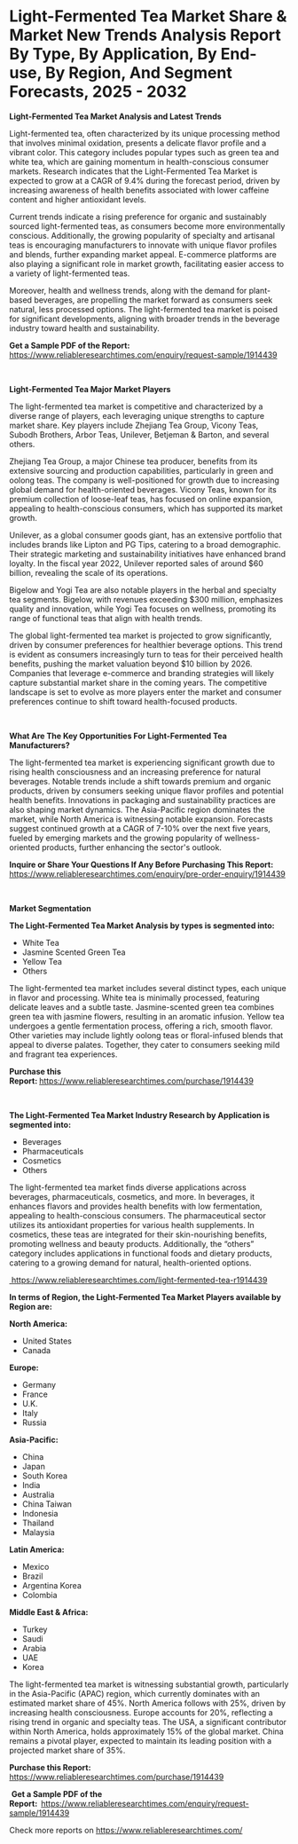 <p><h1>Light-Fermented Tea Market Share & Market New Trends Analysis Report By Type, By Application, By End-use, By Region, And Segment Forecasts, 2025 - 2032</h1></p><p><strong>Light-Fermented Tea Market Analysis and Latest Trends</strong></p>
<p><p>Light-fermented tea, often characterized by its unique processing method that involves minimal oxidation, presents a delicate flavor profile and a vibrant color. This category includes popular types such as green tea and white tea, which are gaining momentum in health-conscious consumer markets. Research indicates that the Light-Fermented Tea Market is expected to grow at a CAGR of 9.4% during the forecast period, driven by increasing awareness of health benefits associated with lower caffeine content and higher antioxidant levels.</p><p>Current trends indicate a rising preference for organic and sustainably sourced light-fermented teas, as consumers become more environmentally conscious. Additionally, the growing popularity of specialty and artisanal teas is encouraging manufacturers to innovate with unique flavor profiles and blends, further expanding market appeal. E-commerce platforms are also playing a significant role in market growth, facilitating easier access to a variety of light-fermented teas. </p><p>Moreover, health and wellness trends, along with the demand for plant-based beverages, are propelling the market forward as consumers seek natural, less processed options. The light-fermented tea market is poised for significant developments, aligning with broader trends in the beverage industry toward health and sustainability.</p></p>
<p><strong>Get a Sample PDF of the Report:&nbsp;</strong> <a href="https://www.reliableresearchtimes.com/enquiry/request-sample/1914439?utm_campaign=3036&utm_medium=2&utm_source=Github&utm_content=ia&utm_term=07042025&utm_id=light-fermented-tea">https://www.reliableresearchtimes.com/enquiry/request-sample/1914439</a></p>
<p>&nbsp;</p>
<p><strong>Light-Fermented Tea Major Market Players</strong></p>
<p><p>The light-fermented tea market is competitive and characterized by a diverse range of players, each leveraging unique strengths to capture market share. Key players include Zhejiang Tea Group, Vicony Teas, Subodh Brothers, Arbor Teas, Unilever, Betjeman & Barton, and several others.</p><p>Zhejiang Tea Group, a major Chinese tea producer, benefits from its extensive sourcing and production capabilities, particularly in green and oolong teas. The company is well-positioned for growth due to increasing global demand for health-oriented beverages. Vicony Teas, known for its premium collection of loose-leaf teas, has focused on online expansion, appealing to health-conscious consumers, which has supported its market growth.</p><p>Unilever, as a global consumer goods giant, has an extensive portfolio that includes brands like Lipton and PG Tips, catering to a broad demographic. Their strategic marketing and sustainability initiatives have enhanced brand loyalty. In the fiscal year 2022, Unilever reported sales of around $60 billion, revealing the scale of its operations.</p><p>Bigelow and Yogi Tea are also notable players in the herbal and specialty tea segments. Bigelow, with revenues exceeding $300 million, emphasizes quality and innovation, while Yogi Tea focuses on wellness, promoting its range of functional teas that align with health trends.</p><p>The global light-fermented tea market is projected to grow significantly, driven by consumer preferences for healthier beverage options. This trend is evident as consumers increasingly turn to teas for their perceived health benefits, pushing the market valuation beyond $10 billion by 2026. Companies that leverage e-commerce and branding strategies will likely capture substantial market share in the coming years. The competitive landscape is set to evolve as more players enter the market and consumer preferences continue to shift toward health-focused products.</p></p>
<p>&nbsp;</p>
<p><strong>What Are The Key Opportunities For Light-Fermented Tea Manufacturers?</strong></p>
<p><p>The light-fermented tea market is experiencing significant growth due to rising health consciousness and an increasing preference for natural beverages. Notable trends include a shift towards premium and organic products, driven by consumers seeking unique flavor profiles and potential health benefits. Innovations in packaging and sustainability practices are also shaping market dynamics. The Asia-Pacific region dominates the market, while North America is witnessing notable expansion. Forecasts suggest continued growth at a CAGR of 7-10% over the next five years, fueled by emerging markets and the growing popularity of wellness-oriented products, further enhancing the sector's outlook.</p></p>
<p><strong>Inquire or Share Your Questions If Any Before Purchasing This Report:</strong> <a href="https://www.reliableresearchtimes.com/enquiry/pre-order-enquiry/1914439?utm_campaign=3036&utm_medium=2&utm_source=Github&utm_content=ia&utm_term=07042025&utm_id=light-fermented-tea">https://www.reliableresearchtimes.com/enquiry/pre-order-enquiry/1914439</a></p>
<p>&nbsp;</p>
<p><strong>Market Segmentation</strong></p>
<p><strong>The Light-Fermented Tea Market Analysis by types is segmented into:</strong></p>
<p><ul><li>White Tea</li><li>Jasmine Scented Green Tea</li><li>Yellow Tea</li><li>Others</li></ul></p>
<p><p>The light-fermented tea market includes several distinct types, each unique in flavor and processing. White tea is minimally processed, featuring delicate leaves and a subtle taste. Jasmine-scented green tea combines green tea with jasmine flowers, resulting in an aromatic infusion. Yellow tea undergoes a gentle fermentation process, offering a rich, smooth flavor. Other varieties may include lightly oolong teas or floral-infused blends that appeal to diverse palates. Together, they cater to consumers seeking mild and fragrant tea experiences.</p></p>
<p><strong>Purchase this Report:&nbsp;</strong><a href="https://www.reliableresearchtimes.com/purchase/1914439?utm_campaign=3036&utm_medium=2&utm_source=Github&utm_content=ia&utm_term=07042025&utm_id=light-fermented-tea">https://www.reliableresearchtimes.com/purchase/1914439</a></p>
<p>&nbsp;</p>
<p><strong>The Light-Fermented Tea Market Industry Research by Application is segmented into:</strong></p>
<p><ul><li>Beverages</li><li>Pharmaceuticals</li><li>Cosmetics</li><li>Others</li></ul></p>
<p><p>The light-fermented tea market finds diverse applications across beverages, pharmaceuticals, cosmetics, and more. In beverages, it enhances flavors and provides health benefits with low fermentation, appealing to health-conscious consumers. The pharmaceutical sector utilizes its antioxidant properties for various health supplements. In cosmetics, these teas are integrated for their skin-nourishing benefits, promoting wellness and beauty products. Additionally, the “others” category includes applications in functional foods and dietary products, catering to a growing demand for natural, health-oriented options.</p></p>
<p><a href="https://www.reliableresearchtimes.com/light-fermented-tea-r1914439?utm_campaign=3036&utm_medium=2&utm_source=Github&utm_content=ia&utm_term=07042025&utm_id=light-fermented-tea">&nbsp;https://www.reliableresearchtimes.com/light-fermented-tea-r1914439</a></p>
<p><strong>In terms of Region, the Light-Fermented Tea Market Players available by Region are:</strong></p>
<p>
    <p> <strong> North America: </strong>
        <ul>
            <li>United States</li>
            <li>Canada</li>
        </ul>
        </p> 
    <p> <strong> Europe: </strong>
        <ul>
            <li>Germany</li>
            <li>France</li>
            <li>U.K.</li>
            <li>Italy</li>
            <li>Russia</li>
        </ul>
        </p> 
    <p> <strong> Asia-Pacific: </strong>
        <ul>
            <li>China</li>
            <li>Japan</li>
            <li>South Korea</li>
            <li>India</li>
            <li>Australia</li>
            <li>China Taiwan</li>
            <li>Indonesia</li>
            <li>Thailand</li>
            <li>Malaysia</li>
        </ul>
        </p> 
    <p> <strong> Latin America: </strong>
        <ul>
            <li>Mexico</li>
            <li>Brazil</li>
            <li>Argentina Korea</li>
            <li>Colombia</li>
        </ul>
        </p> 
    <p> <strong> Middle East & Africa: </strong>
        <ul>
            <li>Turkey</li>
            <li>Saudi</li>
            <li>Arabia</li>
            <li>UAE</li>
            <li>Korea</li>
        </ul>
    </p>
    </p>
<p><p>The light-fermented tea market is witnessing substantial growth, particularly in the Asia-Pacific (APAC) region, which currently dominates with an estimated market share of 45%. North America follows with 25%, driven by increasing health consciousness. Europe accounts for 20%, reflecting a rising trend in organic and specialty teas. The USA, a significant contributor within North America, holds approximately 15% of the global market. China remains a pivotal player, expected to maintain its leading position with a projected market share of 35%.</p></p>
<p><strong>Purchase this Report: </strong><a href="https://www.reliableresearchtimes.com/purchase/1914439?utm_campaign=3036&utm_medium=2&utm_source=Github&utm_content=ia&utm_term=07042025&utm_id=light-fermented-tea">https://www.reliableresearchtimes.com/purchase/1914439</a></p>
<p>&nbsp;<strong>Get a Sample PDF of the Report:&nbsp;&nbsp;</strong><a href="https://www.reliableresearchtimes.com/enquiry/request-sample/1914439?utm_campaign=3036&utm_medium=2&utm_source=Github&utm_content=ia&utm_term=07042025&utm_id=light-fermented-tea">https://www.reliableresearchtimes.com/enquiry/request-sample/1914439</a></p>
<p><strong></strong></p>
<p>Check more reports on <a href="https://www.reliableresearchtimes.com/?utm_campaign=3036&utm_medium=2&utm_source=Github&utm_content=ia&utm_term=07042025&utm_id=light-fermented-tea">https://www.reliableresearchtimes.com/</a></p>
